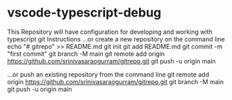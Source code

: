 # vscode-typescript-debug
This Repository will have configuration for developing and working with typescript
git Instructions
…or create a new repository on the command line
echo "# gitrepo" >> README.md
git init
git add README.md
git commit -m "first commit"
git branch -M main
git remote add origin https://github.com/srinivasaraogurram/gitrepo.git
git push -u origin main



…or push an existing repository from the command line
git remote add origin https://github.com/srinivasaraogurram/gitrepo.git
git branch -M main
git push -u origin main
